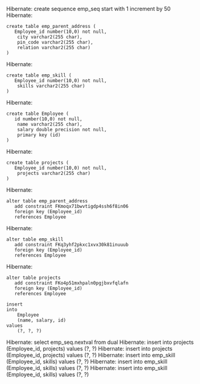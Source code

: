 Hibernate: create sequence emp_seq start with 1 increment by  50
Hibernate: 
    
    create table emp_parent_address (
       Employee_id number(10,0) not null,
        city varchar2(255 char),
        pin_code varchar2(255 char),
        relation varchar2(255 char)
    )
Hibernate: 
    
    create table emp_skill (
       Employee_id number(10,0) not null,
        skills varchar2(255 char)
    )
Hibernate: 
    
    create table Employee (
       id number(10,0) not null,
        name varchar2(255 char),
        salary double precision not null,
        primary key (id)
    )
Hibernate: 
    
    create table projects (
       Employee_id number(10,0) not null,
        projects varchar2(255 char)
    )
Hibernate: 
    
    alter table emp_parent_address 
       add constraint FKmoqx71bwvtigdp4ssh6f8in06 
       foreign key (Employee_id) 
       references Employee
Hibernate: 
    
    alter table emp_skill 
       add constraint FKq3yhf2pkxc1xvx30k81inuuub 
       foreign key (Employee_id) 
       references Employee
Hibernate: 
    
    alter table projects 
       add constraint FKo4p51mxhpaln0pgjbxvfqlafn 
       foreign key (Employee_id) 
       references Employee
       
    insert 
    into
        Employee
        (name, salary, id) 
    values
        (?, ?, ?)
        
Hibernate: 
    select
        emp_seq.nextval 
    from
        dual
Hibernate: 
    insert 
    into
        projects
        (Employee_id, projects) 
    values
        (?, ?)
Hibernate: 
    insert 
    into
        projects
        (Employee_id, projects) 
    values
        (?, ?)
Hibernate: 
    insert 
    into
        emp_skill
        (Employee_id, skills) 
    values
        (?, ?)
Hibernate: 
    insert 
    into
        emp_skill
        (Employee_id, skills) 
    values
        (?, ?)
Hibernate: 
    insert 
    into
        emp_skill
        (Employee_id, skills) 
    values
        (?, ?)       
